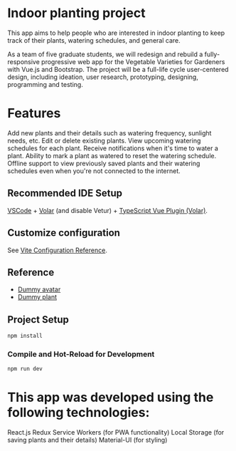 # Indoor planting project

This app aims to help people who are interested in indoor planting to keep track of their plants, watering schedules, and general care.

As a team of five graduate students, we will redesign and rebuild a fully-responsive progressive web app for the Vegetable Varieties for Gardeners with Vue.js and Bootstrap. The project will be a full-life cycle user-centered design, including ideation, user research, prototyping, designing, programming and testing.

# Features
Add new plants and their details such as watering frequency, sunlight needs, etc.
Edit or delete existing plants.
View upcoming watering schedules for each plant.
Receive notifications when it's time to water a plant.
Ability to mark a plant as watered to reset the watering schedule.
Offline support to view previously saved plants and their watering schedules even when you're not connected to the internet.

## Recommended IDE Setup

[VSCode](https://code.visualstudio.com/) + [Volar](https://marketplace.visualstudio.com/items?itemName=Vue.volar) (and disable Vetur) + [TypeScript Vue Plugin (Volar)](https://marketplace.visualstudio.com/items?itemName=Vue.vscode-typescript-vue-plugin).

## Customize configuration

See [Vite Configuration Reference](https://vitejs.dev/config/).

## Reference

- [Dummy avatar](https://svgsilh.com/image/659651.html)
- [Dummy plant](https://svgsilh.com/image/1975861.html)

## Project Setup

```sh
npm install
```

### Compile and Hot-Reload for Development

```sh
npm run dev
```

# This app was developed using the following technologies:

React.js
Redux
Service Workers (for PWA functionality)
Local Storage (for saving plants and their details)
Material-UI (for styling)
